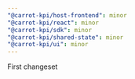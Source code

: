 ```yaml
---
"@carrot-kpi/host-frontend": minor
"@carrot-kpi/react": minor
"@carrot-kpi/sdk": minor
"@carrot-kpi/shared-state": minor
"@carrot-kpi/ui": minor
---
```


First changeset
